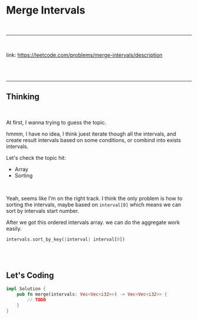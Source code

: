 # Merge Intervals

<br>

---

<br>


link: https://leetcode.com/problems/merge-intervals/description

<br>
<br>

---

## Thinking

<br>

At first, I wanna trying to guess the topic.

 hmmm, I have no idea, I think juest iterate though all the intervals, and create result intervals based on some conditions, or combind into exists intervals.

 Let's check the topic hit:

* Array
* Sorting

<br>

Yeah, seems like I'm on the right track. I think the only problem is how to sorting the intervals, maybe based on `interval[0]` which means we can sort by intervals start number. 

After we got this ordered intervals array. we can do the aggregate work easily. 

```rust
intervals.sort_by_key(|interval| interval[0])
```

<br>
<br>

## Let's Coding


```rust
impl Solution {
    pub fn merge(intervals: Vec<Vec<i32>>) -> Vec<Vec<i32>> {
        // TODO
    }
}
```
